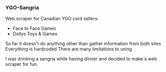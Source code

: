 ### YGO-Sangria

Web scraper for Canadian YGO card sellers:
- Face to Face Games
- Dollys Toys & Games

So far it doesn't do anything other than gather information from both sites
Everything is hardcoded
There are many limitations to using

I was drinking a sangria while having dinner and decided to make a web scraper for fun.

